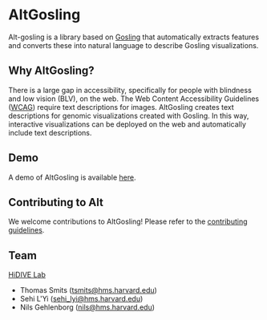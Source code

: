 # AltGosling

Alt-gosling is a library based on [Gosling](https://github.com/gosling-lang/gosling.js) that automatically extracts features and converts these into natural language to describe Gosling visualizations.

## Why AltGosling? 
There is a large gap in accessibility, specifically for people with blindness and low vision (BLV), on the web. The Web Content Accessibility Guidelines ([WCAG](https://www.w3.org/WAI/standards-guidelines/wcag/)) require text descriptions for images. AltGosling creates text descriptions for genomic visualizations created with Gosling. In this way, interactive visualizations can be deployed on the web and automatically include text descriptions.

## Demo
A demo of AltGosling is available [here](https://gosling-lang.github.io/alt-gosling/). 


## Contributing to Alt
We welcome contributions to AltGosling! Please refer to the [contributing guidelines](CONTRIBUTING.md).


## Team
[HiDIVE Lab](https://hidivelab.org)
- Thomas Smits (<tsmits@hms.harvard.edu>)
- Sehi L'Yi (<sehi_lyi@hms.harvard.edu>)
- Nils Gehlenborg (<nils@hms.harvard.edu>)
